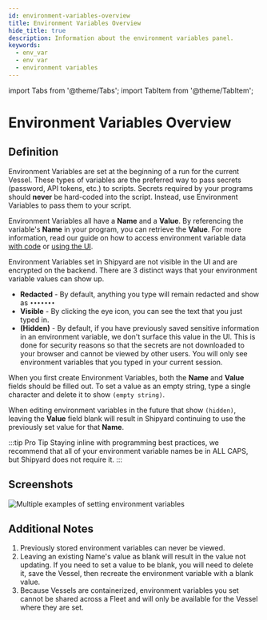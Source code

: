 ```yaml
---
id: environment-variables-overview
title: Environment Variables Overview
hide_title: true
description: Information about the environment variables panel.
keywords:
  - env_var
  - env var
  - environment variables
---
```


import Tabs from '@theme/Tabs';
import TabItem from '@theme/TabItem';

# Environment Variables Overview

## Definition

Environment Variables are set at the beginning of a run for the current Vessel. These types of variables are the preferred way to pass secrets \(password, API tokens, etc.\) to scripts. Secrets required by your programs should **never** be hard-coded into the script. Instead, use Environment Variables to pass them to your script.

Environment Variables all have a **Name** and a **Value**. By referencing the variable's **Name** in your program, you can retrieve the **Value**. For more information, read our guide on how to access environment variable data [with code](../../how-tos/environment-variables/access-environment-variables-with-code.md) or [using the UI](../../how-tos/environment-variables/access-environment-variables-in-ui.md). 

Environment Variables set in Shipyard are not visible in the UI and are encrypted on the backend. There are 3 distinct ways that your environment variable values can show up.

- **Redacted** - By default, anything you type will remain redacted and show as `•••••••`
- **Visible** - By clicking the eye icon, you can see the text that you just typed in.
- **\(Hidden\)** - By default, if you have previously saved sensitive information in an environment variable, we don't surface this value in the UI. This is done for security reasons so that the secrets are not downloaded to your browser and cannot be viewed by other users. You will only see environment variables that you typed in your current session.

When you first create Environment Variables, both the **Name** and **Value** fields should be filled out. To set a value as an empty string, type a single character and delete it to show `(empty string)`.

When editing environment variables in the future that show `(hidden)`, leaving the **Value** field blank will result in Shipyard continuing to use the previously set value for that **Name**.

:::tip Pro Tip
Staying inline with programming best practices, we recommend that all of your environment variable names be in ALL CAPS, but Shipyard does not require it.
:::

## Screenshots

![Multiple examples of setting environment variables](../../.gitbook/assets/image_65.png)

## Additional Notes

1. Previously stored environment variables can never be viewed.
2. Leaving an existing Name's value as blank will result in the value not updating. If you need to set a value to be blank, you will need to delete it, save the Vessel, then recreate the environment variable with a blank value.
3. Because Vessels are containerized, environment variables you set cannot be shared across a Fleet and will only be available for the Vessel where they are set.


